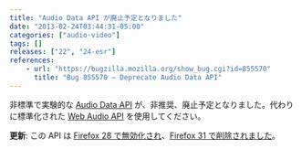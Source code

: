 ```yaml
---
title: "Audio Data API が廃止予定となりました"
date: "2013-02-24T03:44:31-05:00"
categories: ["audio-video"]
tags: []
releases: ["22", "24-esr"]
references:
    - url: "https://bugzilla.mozilla.org/show_bug.cgi?id=855570"
      title: "Bug 855570 – Deprecate Audio Data API"
---
```

非標準で実験的な [Audio Data API](https://developer.mozilla.org/docs/Introducing_the_Audio_API_Extension) が、非推奨、廃止予定となりました。代わりに標準化された [Web Audio API](https://developer.mozilla.org/docs/Web_Audio_API) を使用してください。

**更新**: この API は [Firefox 28 で無効化され](https://www.fxsitecompat.dev/ja/docs/2013/audio-data-api-has-been-disabled/)、[Firefox 31 で削除されました](https://www.fxsitecompat.dev/ja/docs/2014/audio-data-api-has-been-removed/)。

